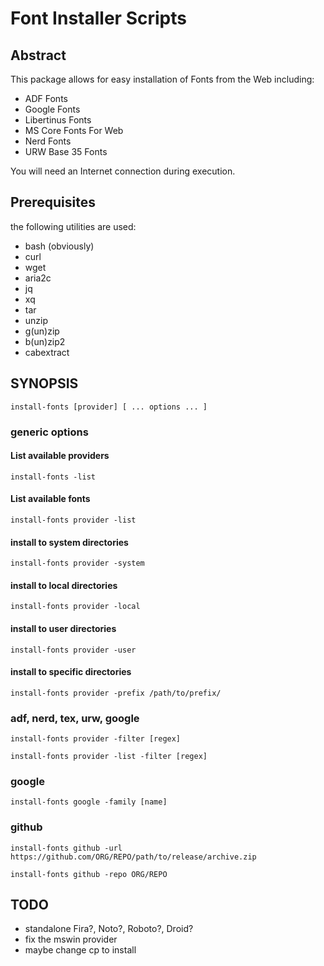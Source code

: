 # Font Installer Scripts

## Abstract

This package allows for easy installation of Fonts from the Web including:

* ADF Fonts
* Google Fonts
* Libertinus Fonts
* MS Core Fonts For Web
* Nerd Fonts
* URW Base 35 Fonts

You will need an Internet connection during execution.

## Prerequisites

the following utilities are used:

* bash (obviously)
* curl
* wget
* aria2c
* jq
* xq
* tar
* unzip
* g(un)zip
* b(un)zip2
* cabextract

## SYNOPSIS

```
install-fonts [provider] [ ... options ... ]
```

### generic options

#### List available providers

```
install-fonts -list
```

#### List available fonts

```
install-fonts provider -list
```

#### install to system directories

```
install-fonts provider -system
```

#### install to local directories

```
install-fonts provider -local
```

#### install to user directories

```
install-fonts provider -user
```

#### install to specific directories

```
install-fonts provider -prefix /path/to/prefix/
```

### adf, nerd, tex, urw, google

```
install-fonts provider -filter [regex]
```

```
install-fonts provider -list -filter [regex]
```

### google

```
install-fonts google -family [name]
```

### github

```
install-fonts github -url https://github.com/ORG/REPO/path/to/release/archive.zip
```

```
install-fonts github -repo ORG/REPO
```

## TODO

* standalone Fira?, Noto?, Roboto?, Droid?
* fix the mswin provider
* maybe change cp to install

